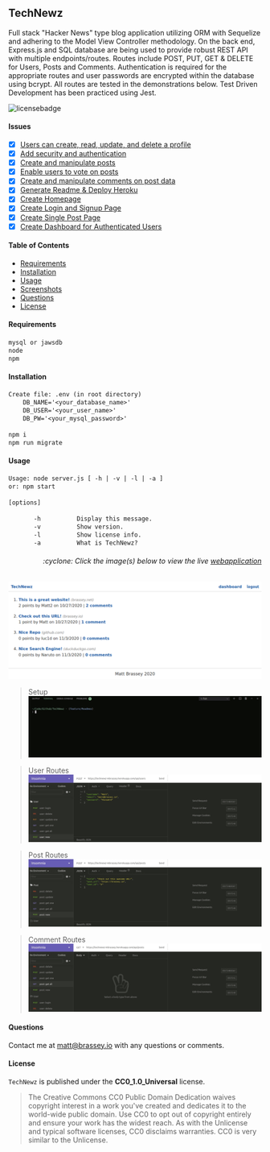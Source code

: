 ## TechNewz

Full stack "Hacker News" type blog application utilizing ORM with Sequelize and adhering to the Model View Controller methodology. On the back end, Express.js and SQL database are being used to provide robust REST API with multiple endpoints/routes. Routes include POST, PUT, GET & DELETE for Users, Posts and Comments. Authentication is required for the appropriate routes and user passwords are encrypted within the database using bcrypt. All routes are tested in the demonstrations below. Test Driven Development has been practiced using Jest.

![licensebadge](https://img.shields.io/badge/license-CC0_1.0_Universal-blue)

#### Issues

- [x] [Users can create, read, update, and delete a profile](https://github.com/MBrassey/TechNewz/issues/1)
- [x] [Add security and authentication](https://github.com/MBrassey/TechNewz/issues/2)
- [x] [Create and manipulate posts](https://github.com/MBrassey/TechNewz/issues/3)
- [x] [Enable users to vote on posts](https://github.com/MBrassey/TechNewz/issues/4)
- [x] [Create and manipulate comments on post data](https://github.com/MBrassey/TechNewz/issues/5)
- [x] [Generate Readme & Deploy Heroku](https://github.com/MBrassey/TechNewz/issues/6)
- [x] [Create Homepage](https://github.com/MBrassey/TechNewz/issues/7)
- [x] [Create Login and Signup Page](https://github.com/MBrassey/TechNewz/issues/8)
- [x] [Create Single Post Page](https://github.com/MBrassey/TechNewz/issues/9)
- [x] [Create Dashboard for Authenticated Users](https://github.com/MBrassey/TechNewz/issues/10)

#### Table of Contents

- [Requirements](#Requirements)
- [Installation](#Installation)
- [Usage](#Usage)
- [Screenshots](#Screenshots)
- [Questions](#Questions)
- [License](#License)

#### Requirements

    mysql or jawsdb
    node
    npm

#### Installation

    Create file: .env (in root directory)
        DB_NAME='<your_database_name>'
        DB_USER='<your_user_name>'
        DB_PW='<your_mysql_password>'

    npm i
    npm run migrate

#### Usage

    Usage: node server.js [ -h | -v | -l | -a ]
    or: npm start

    [options]

           -h          Display this message.
           -v          Show version.
           -l          Show license info.
           -a          What is TechNewz?

<h6><p align="right">:cyclone: Click the image(s) below to view the live <a id="Screenshots" href="https://technewz-mbrassey.herokuapp.com/">webapplication</a></p></h6>

[<img src="img/Preview.png">](https://technewz-mbrassey.herokuapp.com/)

> Setup
> [<img src="img/Preview.gif">](https://technewz-mbrassey.herokuapp.com/)

> User Routes
> [<img src="img/Preview1.gif">](https://technewz-mbrassey.herokuapp.com/api/users)

> Post Routes
> [<img src="img/Preview2.gif">](https://technewz-mbrassey.herokuapp.com/api/posts)

> Comment Routes
> [<img src="img/Preview3.gif">](https://technewz-mbrassey.herokuapp.com/api/comments)

#### Questions

Contact me at [matt@brassey.io](mailto:matt@brassey.io) with any questions or comments.

#### License

`TechNewz` is published under the **CC0_1.0_Universal** license.

> The Creative Commons CC0 Public Domain Dedication waives copyright interest in a work you've created and dedicates it to the world-wide public domain. Use CC0 to opt out of copyright entirely and ensure your work has the widest reach. As with the Unlicense and typical software licenses, CC0 disclaims warranties. CC0 is very similar to the Unlicense.

